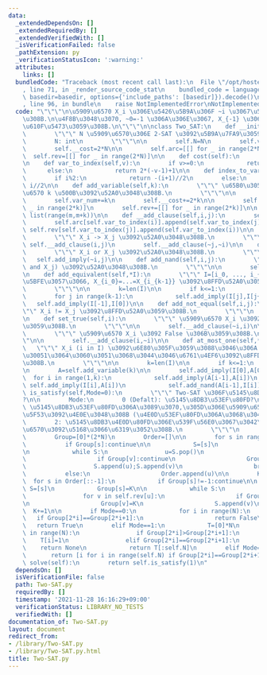 ```yaml
---
data:
  _extendedDependsOn: []
  _extendedRequiredBy: []
  _extendedVerifiedWith: []
  _isVerificationFailed: false
  _pathExtension: py
  _verificationStatusIcon: ':warning:'
  attributes:
    links: []
  bundledCode: "Traceback (most recent call last):\n  File \"/opt/hostedtoolcache/Python/3.10.7/x64/lib/python3.10/site-packages/onlinejudge_verify/documentation/build.py\"\
    , line 71, in _render_source_code_stat\n    bundled_code = language.bundle(stat.path,\
    \ basedir=basedir, options={'include_paths': [basedir]}).decode()\n  File \"/opt/hostedtoolcache/Python/3.10.7/x64/lib/python3.10/site-packages/onlinejudge_verify/languages/python.py\"\
    , line 96, in bundle\n    raise NotImplementedError\nNotImplementedError\n"
  code: "\"\"\"\n\u5909\u6570 X_i \u306E\u5426\u5B9A\u306F ~i \u3067\u5BA3\u8A00\u3059\
    \u308B.\n\u4F8B\u3048\u3070, ~0=-1 \u306A\u306E\u3067, X_{-1} \u306F not X_0 \u3092\
    \u610F\u5473\u3059\u308B.\n\"\"\"\n\nclass Two_SAT:\n    def __init__(self,N):\n\
    \        \"\"\" N \u5909\u6570\u306E 2-SAT \u3092\u5B9A\u7FA9\u3059\u308B.\n\n\
    \        N: int\n        \"\"\"\n\n        self.N=N\n        self.var_num=N\n\
    \        self.__cost=2*N\n\n        self.arc=[[] for _ in range(2*N)]\n      \
    \  self.rev=[[] for _ in range(2*N)]\n\n    def cost(self):\n        return self.__cost\n\
    \n    def var_to_index(self,v):\n        if v>=0:\n            return 2*v\n  \
    \      else:\n            return 2*(-v-1)+1\n\n    def index_to_var(self,i):\n\
    \        if i%2:\n            return -(i+1)//2\n        else:\n            return\
    \ i//2\n\n    def add_variable(self,k):\n        \"\"\" \u65B0\u305F\u306B\u5909\
    \u6570 k \u500B\u3092\u52A0\u3048\u308B.\n        \"\"\"\n\n        m=self.var_num\n\
    \        self.var_num+=k\n        self.__cost+=2*k\n\n        self.arc+=[[] for\
    \ _ in range(2*k)]\n        self.rev+=[[] for _ in range(2*k)]\n\n        return\
    \ list(range(m,m+k))\n\n    def __add_clause(self,i,j):\n        self.__cost+=1\n\
    \        self.arc[self.var_to_index(i)].append(self.var_to_index(j))\n       \
    \ self.rev[self.var_to_index(j)].append(self.var_to_index(i))\n\n    def add_imply(self,i,j):\n\
    \        \"\"\" X_i -> X_j \u3092\u52A0\u3048\u308B.\n        \"\"\"\n       \
    \ self.__add_clause(i,j)\n        self.__add_clause(~j,~i)\n\n    def add_or(self,i,j):\n\
    \        \"\"\" X_i or X_j \u3092\u52A0\u3048\u308B.\n        \"\"\"\n\n     \
    \   self.add_imply(~i,j)\n\n    def add_nand(self,i,j):\n        \"\"\" not (X_i\
    \ and X_j) \u3092\u52A0\u3048\u308B.\n        \"\"\"\n\n        self.add_imply(i,~j)\n\
    \n    def add_equivalent(self,*I):\n        \"\"\" I=[i_0, ..., i_{k-1}] \u306B\
    \u5BFE\u3057\u3066, X_{i_0}=...=X_{i_{k-1}} \u3092\u8FFD\u52A0\u3059\u308B.\n\
    \        \"\"\"\n\n        k=len(I)\n\n        if k<=1:\n            return\n\n\
    \        for j in range(k-1):\n            self.add_imply(I[j],I[j+1])\n     \
    \   self.add_imply(I[-1],I[0])\n\n    def add_not_equal(self,i,j):\n        \"\
    \"\" X_i != X_j \u3092\u8FFD\u52A0\u3059\u308B.\n        \"\"\"\n        self.add_equal(i,~j)\n\
    \n    def set_true(self,i):\n        \"\"\" \u5909\u6570 X_i \u3092 True \u306B\
    \u3059\u308B.\n        \"\"\"\n\n        self.__add_clause(~i,i)\n\n    def set_false(self,i):\n\
    \        \"\"\" \u5909\u6570 X_i \u3092 False \u306B\u3059\u308B.\n        \"\"\
    \"\n\n        self.__add_clause(i,~i)\n\n    def at_most_one(self,*I):\n     \
    \   \"\"\" X_i (i in I) \u3092\u6E80\u305F\u3059\u3088\u3046\u306A i \u306F\u9AD8\
    \u30051\u3064\u3060\u3051\u3068\u3044\u3046\u6761\u4EF6\u3092\u8FFD\u52A0\u3059\
    \u308B.\n        \"\"\"\n\n        k=len(I)\n\n        if k<=1:\n            return\n\
    \n        A=self.add_variable(k)\n\n        self.add_imply(I[0],A[0])\n      \
    \  for i in range(1,k):\n            self.add_imply(A[i-1],A[i])\n           \
    \ self.add_imply(I[i],A[i])\n            self.add_nand(A[i-1],I[i])\n\n    def\
    \ is_satisfy(self,Mode=0):\n        \"\"\" Two-SAT \u306F\u5145\u8DB3\u53EF\u80FD\
    ?\n\n        Mode:\n        0 (Defalt): \u5145\u8DB3\u53EF\u80FD?\n        1:\
    \ \u5145\u8DB3\u53EF\u80FD\u306A\u3089\u3070,\u305D\u306E\u5909\u6570\u306E\u5272\
    \u5F53\u3092\u4E0E\u3048\u308B (\u4E0D\u53EF\u80FD\u306A\u3068\u304D\u306FNone).\n\
    \        2: \u5145\u8DB3\u4E0D\u80FD\u306E\u539F\u56E0\u3067\u3042\u308B\u5909\
    \u6570\u3092\u5168\u3066\u6319\u3052\u308B.\n        \"\"\"\n        N=self.var_num\n\
    \        Group=[0]*(2*N)\n        Order=[]\n\n        for s in range(2*N):\n \
    \           if Group[s]:continue\n\n            S=[s]\n            Group[s]=-1\n\
    \n            while S:\n                u=S.pop()\n                for v in self.arc[u]:\n\
    \                    if Group[v]:continue\n                    Group[v]=-1\n \
    \                   S.append(u);S.append(v)\n                    break\n     \
    \           else:\n                    Order.append(u)\n\n        K=0\n      \
    \  for s in Order[::-1]:\n            if Group[s]!=-1:continue\n\n           \
    \ S=[s]\n            Group[s]=K\n\n            while S:\n                u=S.pop()\n\
    \                for v in self.rev[u]:\n                    if Group[v]!=-1:continue\n\
    \n                    Group[v]=K\n                    S.append(v)\n          \
    \  K+=1\n\n        if Mode==0:\n            for i in range(N):\n             \
    \   if Group[2*i]==Group[2*i+1]:\n                    return False\n         \
    \   return True\n        elif Mode==1:\n            T=[0]*N\n            for i\
    \ in range(N):\n                if Group[2*i]>Group[2*i+1]:\n                \
    \    T[i]=1\n                elif Group[2*i]==Group[2*i+1]:\n                \
    \    return None\n            return T[:self.N]\n        elif Mode==2:\n     \
    \       return [i for i in range(self.N) if Group[2*i]==Group[2*i+1]]\n\n    def\
    \ solve(self):\n        return self.is_satisfy(1)\n"
  dependsOn: []
  isVerificationFile: false
  path: Two-SAT.py
  requiredBy: []
  timestamp: '2021-11-28 16:16:29+09:00'
  verificationStatus: LIBRARY_NO_TESTS
  verifiedWith: []
documentation_of: Two-SAT.py
layout: document
redirect_from:
- /library/Two-SAT.py
- /library/Two-SAT.py.html
title: Two-SAT.py
---
```

